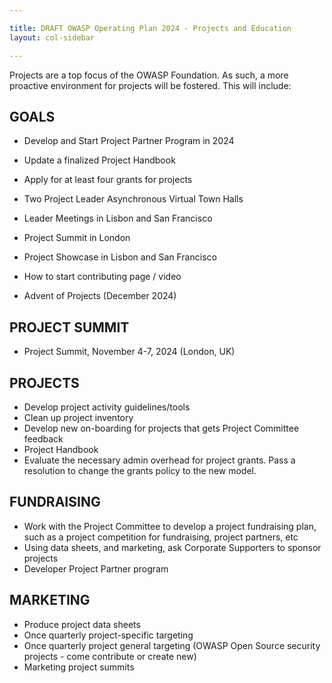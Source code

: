 ```yaml
---

title: DRAFT OWASP Operating Plan 2024 - Projects and Education
layout: col-sidebar

---
```


Projects are a top focus of the OWASP Foundation. As such, a more proactive environment for projects will be fostered. This will include:

## GOALS

- Develop and Start Project Partner Program in 2024

- Update a finalized Project Handbook
- Apply for at least four grants for projects
- Two Project Leader Asynchronous Virtual Town Halls
- Leader Meetings in Lisbon and San Francisco
- Project Summit in London
- Project Showcase in Lisbon and San Francisco
- How to start contributing page / video
- Advent of Projects (December 2024)

## PROJECT SUMMIT

- Project Summit, November 4-7, 2024 (London, UK)

## PROJECTS

- Develop project activity guidelines/tools
- Clean up project inventory
- Develop new on-boarding for projects that gets Project Committee feedback
- Project Handbook
- Evaluate the necessary admin overhead for project grants. Pass a resolution to change the grants policy to the new model.

## FUNDRAISING

- Work with the Project Committee to develop a project fundraising plan, such as a project competition for fundraising, project partners, etc
- Using data sheets, and marketing, ask Corporate Supporters to sponsor projects
- Developer Project Partner program

## MARKETING

- Produce project data sheets
- Once quarterly project-specific targeting
- Once quarterly project general targeting (OWASP Open Source security projects - come contribute or create new)
- Marketing project summits
